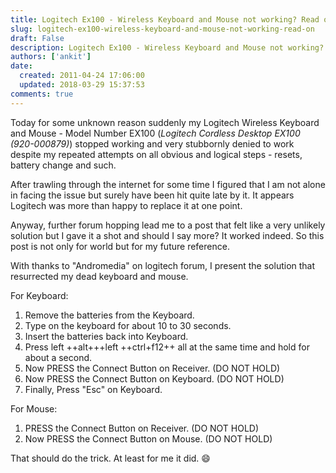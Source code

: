 ```yaml
---
title: Logitech Ex100 - Wireless Keyboard and Mouse not working? Read on..
slug: logitech-ex100-wireless-keyboard-and-mouse-not-working-read-on
draft: False
description: Logitech Ex100 - Wireless Keyboard and Mouse not working? Read on..
authors: ['ankit']
date: 
  created: 2011-04-24 17:06:00
  updated: 2018-03-29 15:37:53
comments: true
---
```


Today for some unknown reason suddenly my Logitech Wireless Keyboard and Mouse - Model Number EX100 (*Logitech Cordless Desktop EX100 (920-000879)*) stopped working and very stubbornly denied to work despite my repeated attempts on all obvious and logical steps - resets, battery change and such.

After trawling through the internet for some time I figured that I am not alone in facing the issue but surely have been hit quite late by it. It appears Logitech was more than happy to replace it at one point.

<!-- more -->

Anyway, further forum hopping lead me to a post that felt like a very unlikely solution but I gave it a shot and should I say more? It worked indeed. So this post is not only for world but for my future reference.

With thanks to "Andromedia" on logitech forum, I present the solution that resurrected my dead keyboard and mouse.

For Keyboard:

 1. Remove the batteries from the Keyboard.
 2. Type on the keyboard for about 10 to 30 seconds.
 3. Insert the batteries back into Keyboard.
 4. Press left ++alt+++left ++ctrl+f12++ all at the same time and hold for about a
    second.
 5. Now PRESS the Connect Button on Receiver. (DO NOT HOLD)
 6. Now PRESS the Connect Button on Keyboard. (DO NOT HOLD)
 7. Finally, Press "Esc" on Keyboard.

For Mouse:

 1. PRESS the Connect Button on Receiver. (DO NOT HOLD)
 2. Now PRESS the Connect Button on Mouse. (DO NOT HOLD)

That should do the trick. At least for me it did. :smile: